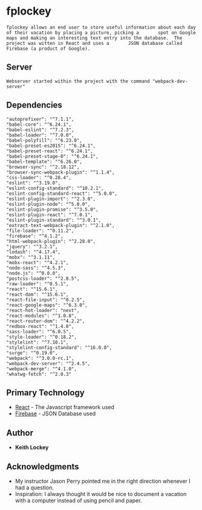 # fplockey  
    fplockey allows an end user to store useful information about each day of their vacation by placing a picture, picking a       spot on Google maps and making an interesting text entry into the database.  The project was witten in React and uses a       JSON database called Firebase (a product of Google).   

## Server
    Webserver started within the project with the command "webpack-dev-server"

## Dependencies
    "autoprefixer": "^7.1.1",
    "babel-core": "^6.24.1",
    "babel-eslint": "^7.2.3",
    "babel-loader": "^7.0.0",
    "babel-polyfill": "^6.23.0",
    "babel-preset-es2015": "^6.24.1",
    "babel-preset-react": "^6.24.1",
    "babel-preset-stage-0": "^6.24.1",
    "babel-template": "^6.26.0",
    "browser-sync": "^2.18.12",
    "browser-sync-webpack-plugin": "^1.1.4",
    "css-loader": "^0.28.4",
    "eslint": "^3.19.0",
    "eslint-config-standard": "^10.2.1",
    "eslint-config-standard-react": "^5.0.0",
    "eslint-plugin-import": "^2.3.0",
    "eslint-plugin-node": "^5.0.0",
    "eslint-plugin-promise": "^3.5.0",
    "eslint-plugin-react": "^7.0.1",
    "eslint-plugin-standard": "^3.0.1",
    "extract-text-webpack-plugin": "^2.1.0",
    "file-loader": "^0.11.2",
    "firebase": "^4.1.2",
    "html-webpack-plugin": "^2.28.0",
    "jquery": "^3.2.1",
    "lodash": "^4.17.4",
    "mobx": "^3.1.11",
    "mobx-react": "^4.2.1",
    "node-sass": "^4.5.3",
    "node.js": "^0.0.0",
    "postcss-loader": "^2.0.5",
    "raw-loader": "^0.5.1",
    "react": "^15.6.1",
    "react-dom": "^15.6.1",
    "react-file-input": "^0.2.5",
    "react-google-maps": "^6.3.0",
    "react-hot-loader": "next",
    "react-modules": "^1.0.8",
    "react-router-dom": "^4.2.2",
    "redbox-react": "^1.4.0",
    "sass-loader": "^6.0.5",
    "style-loader": "^0.18.2",
    "stylelint": "^7.10.1",
    "stylelint-config-standard": "^16.0.0",
    "surge": "^0.19.0",
    "webpack": "^3.0.0-rc.1",
    "webpack-dev-server": "^2.4.5",
    "webpack-merge": "^4.1.0",
    "whatwg-fetch": "^2.0.3"

## Primary Technology

* [React](https://facebook.github.io/react/) - The Javascript framework used
* [Firebase](https://firebase.google.com/) - JSON Database used

## Author

* **Keith Lockey** 

## Acknowledgments

* My instructor Jason Perry pointed me in the right direction whenever I had a question.
* Inspiration:  I always thought it would be nice to document a vacation with a computer instead of using pencil and paper.
